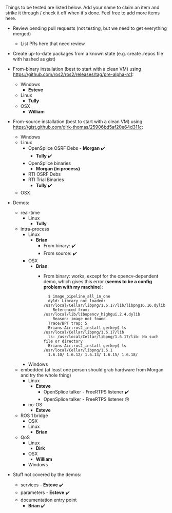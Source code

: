 Things to be tested are listed below.
Add your name to claim an item and strike it through / check it off when it's done.
Feel free to add more items here.

* Review pending pull requests (not testing, but we need to get everything merged)
  * List PRs here that need review

* Create up-to-date packages from a known state (e.g. create .repos file with hashed as gist)
* From-binary installation (best to start with a clean VM) using https://github.com/ros2/ros2/releases/tag/pre-alpha-rc1:
  * Windows
      * **Esteve**
  * Linux
    * **Tully**
  * OSX
      * **William**
* From-source installation (best to start with a clean VM) using https://gist.github.com/dirk-thomas/25906bd5af20e64d311c:
  * Windows
  * Linux
    * OpenSplice OSRF Debs - **Morgan** :heavy_check_mark:
      * **Tully** :heavy_check_mark:
    * OpenSplice binaries 
      * **Morgan (in process)**
    * RTI OSRF Debs
    * RTI Trial Binaries
      * **Tully** :heavy_check_mark:
  * OSX
* Demos:
  * real-time
    * Linux
      * **Tully**
  * intra-process
    * Linux
      * **Brian**
        * From binary: :heavy_check_mark: 
        * From source: :heavy_check_mark: 
    * OSX
      * **Brian**
        * From binary: works, except for the opencv-dependent demo, which gives this error (**seems to be a config problem with my machine**):
                
                $ image_pipeline_all_in_one
                dyld: Library not loaded: /usr/local/Cellar/libpng/1.6.17/lib/libpng16.16.dylib
                  Referenced from: /usr/local/lib/libopencv_highgui.2.4.dylib
                  Reason: image not found
                Trace/BPT trap: 5
                Brians-Air:ros2_install gerkey$ ls /usr/local/Cellar/libpng/1.6.17/lib
                ls: /usr/local/Cellar/libpng/1.6.17/lib: No such file or directory
                Brians-Air:ros2_install gerkey$ ls /usr/local/Cellar/libpng/1.6.1
                1.6.10/ 1.6.12/ 1.6.13/ 1.6.15/ 1.6.18/ 
    * Windows
  * embedded (at least one person should grab hardware from Morgan and try the whole thing)
    * Linux
      * **Esteve**
        * OpenSplice talker - FreeRTPS listener :heavy_check_mark: 
        * OpenSplice talker - FreeRTPS listener :cry: 
    * no-OS
      * **Esteve**
  * ROS 1 bridge
    * OSX
    * Linux
      * **Brian**
  * QoS
    * Linux
      * **Dirk**
    * OSX
      * **William**
    * Windows
* Stuff not covered by the demos:
  * services - **Esteve** :heavy_check_mark: 
  * parameters - **Esteve** :heavy_check_mark: 
  * documentation entry point
    * **Brian** :heavy_check_mark: 